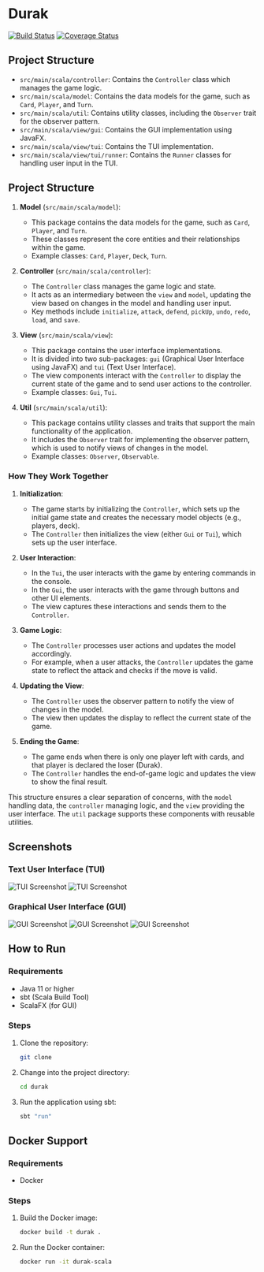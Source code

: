# Durak
[![Build Status](https://github.com/patri9ck/durak/actions/workflows/scala.yml/badge.svg)](https://github.com/patri9ck/durak/actions)
[![Coverage Status](https://coveralls.io/repos/github/patri9ck/durak/badge.svg?branch=)](https://coveralls.io/github/patri9ck/durak?branch=)

## Project Structure

- `src/main/scala/controller`: Contains the `Controller` class which manages the game logic.
- `src/main/scala/model`: Contains the data models for the game, such as `Card`, `Player`, and `Turn`.
- `src/main/scala/util`: Contains utility classes, including the `Observer` trait for the observer pattern.
- `src/main/scala/view/gui`: Contains the GUI implementation using JavaFX.
- `src/main/scala/view/tui`: Contains the TUI implementation.
- `src/main/scala/view/tui/runner`: Contains the `Runner` classes for handling user input in the TUI.


## Project Structure

1. **Model** (`src/main/scala/model`):
    - This package contains the data models for the game, such as `Card`, `Player`, and `Turn`.
    - These classes represent the core entities and their relationships within the game.
    - Example classes: `Card`, `Player`, `Deck`, `Turn`.

2. **Controller** (`src/main/scala/controller`):
    - The `Controller` class manages the game logic and state.
    - It acts as an intermediary between the `view` and `model`, updating the view based on changes in the model and handling user input.
    - Key methods include `initialize`, `attack`, `defend`, `pickUp`, `undo`, `redo`, `load`, and `save`.

3. **View** (`src/main/scala/view`):
    - This package contains the user interface implementations.
    - It is divided into two sub-packages: `gui` (Graphical User Interface using JavaFX) and `tui` (Text User Interface).
    - The view components interact with the `Controller` to display the current state of the game and to send user actions to the controller.
    - Example classes: `Gui`, `Tui`.

4. **Util** (`src/main/scala/util`):
    - This package contains utility classes and traits that support the main functionality of the application.
    - It includes the `Observer` trait for implementing the observer pattern, which is used to notify views of changes in the model.
    - Example classes: `Observer`, `Observable`.

### How They Work Together

1. **Initialization**:
    - The game starts by initializing the `Controller`, which sets up the initial game state and creates the necessary model objects (e.g., players, deck).
    - The `Controller` then initializes the view (either `Gui` or `Tui`), which sets up the user interface.

2. **User Interaction**:
    - In the `Tui`, the user interacts with the game by entering commands in the console.
    - In the `Gui`, the user interacts with the game through buttons and other UI elements.
    - The view captures these interactions and sends them to the `Controller`.

3. **Game Logic**:
    - The `Controller` processes user actions and updates the model accordingly.
    - For example, when a user attacks, the `Controller` updates the game state to reflect the attack and checks if the move is valid.

4. **Updating the View**:
    - The `Controller` uses the observer pattern to notify the view of changes in the model.
    - The view then updates the display to reflect the current state of the game.

5. **Ending the Game**:
    - The game ends when there is only one player left with cards, and that player is declared the loser (Durak).
    - The `Controller` handles the end-of-game logic and updates the view to show the final result.

This structure ensures a clear separation of concerns, with the `model` handling data, the `controller` managing logic, and the `view` providing the user interface. The `util` package supports these components with reusable utilities.

## Screenshots

### Text User Interface (TUI)

![TUI Screenshot](src/main/resources/previews/TUI_Ingame1.png)
![TUI Screenshot](src/main/resources/previews/TUI_Ingame2.png)


### Graphical User Interface (GUI)
![GUI Screenshot](src/main/resources/previews/GUI_Startmenu.png)
![GUI Screenshot](src/main/resources/previews/GUI_Ingame1.png)
![GUI Screenshot](src/main/resources/previews/GUI_Ingame2.png)

## How to Run

### Requirements

- Java 11 or higher
- sbt (Scala Build Tool)
- ScalaFX (for GUI)

### Steps

1. Clone the repository:

    ```bash
    git clone
    ```
2. Change into the project directory:

    ```bash
    cd durak
    ```
3. Run the application using sbt:

    ```bash
    sbt "run"
    ```
   
## Docker Support

### Requirements
 
- Docker

### Steps

1. Build the Docker image:

    ```bash
    docker build -t durak .
    ```
2. Run the Docker container:

    ```bash
    docker run -it durak-scala  
    ```
      
